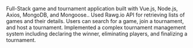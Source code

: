 Full-Stack game and tournament application built with Vue.js, Node.js, Axios, MongoDB, and Mongoose..
Used Rawg.io API for retrieving lists of games and their details.
Users can search for a game, join a tournament, and host a tournament.
Implemented a complex tournament management system including declaring the winner, eliminating players, and finalizing a tournament.
